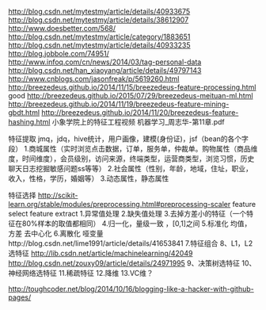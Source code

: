 http://blog.csdn.net/mytestmy/article/details/40933675
http://blog.csdn.net/mytestmy/article/details/38612907
http://www.doesbetter.com/568/
http://blog.csdn.net/mytestmy/article/category/1883651
http://blog.csdn.net/mytestmy/article/details/40933235
http://blog.jobbole.com/74951/
http://www.infoq.com/cn/news/2014/03/tag-personal-data
http://blog.csdn.net/han_xiaoyang/article/details/49797143
http://www.cnblogs.com/jasonfreak/p/5619260.html
http://breezedeus.github.io/2014/11/15/breezedeus-feature-processing.html    good  http://breezedeus.github.io/2015/07/29/breezedeus-meituan-ml.html  http://breezedeus.github.io/2014/11/19/breezedeus-feature-mining-gbdt.html http://breezedeus.github.io/2014/11/20/breezedeus-feature-hashing.html
小象学院上的特征工程视频
机器学习_周志华-第11章.pdf

 
 特征提取
 jmq，jdq，hive统计，用户画像，建模(身份证)，jsf（bean的各个字段）
 1.商城属性（实时浏览点击数据，订单，服务单，仲裁单。购物属性（商品维度，时间维度），会员级别，访问来源，终端类型，运营商类型，浏览习惯，历史聊天日志挖掘敏感问题ss等等）
 2.社会属性（性别，年龄，地域，住址，职业，收入，性格，学历，婚姻等）
 3.动态属性，静态属性
 
 
 特征选择  http://scikit-learn.org/stable/modules/preprocessing.html#preprocessing-scaler     feature select   feature extract
 1.异常值处理
 2.缺失值处理
 3.去掉方差小的特征（一个特征在80%样本的取值都相同）
 4.归一化，量级一致 ，[0,1]之间
 5.标准化   均值，方差 去中心化
 6.离散化  哑变量http://blog.csdn.net/lime1991/article/details/41653841
 7.特征组合
 8、L1，L2选特征  http://lib.csdn.net/article/machinelearning/42049   http://blog.csdn.net/zouxy09/article/details/24971995
 9、决策树选特征
 10、神经网络选特征
 11.稀疏特征
 12.降维
 13.VC维？
 
 http://toughcoder.net/blog/2014/10/16/blogging-like-a-hacker-with-github-pages/

